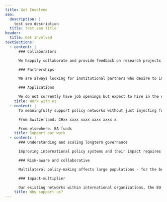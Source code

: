 ```yaml
---
title: Get Involved
seo:
  description: |
    test seo description
  title: test seo title
header:
  title: Get Involved
textSections:
  - content: |
      ### Collaborators

      We happily collaborate and provide feedback on research projects aiming to contribute to fields of our interest.

      ### Partnerships

      We are always looking for institutional partners who desire to improve their decision-making to benefit future generations.

      ### Applications

      We do not currently have job openings but expect to hire in the near future. Sign up for our newsletter below to stay in touch.
    title: Work with us
  - content: |
      To meaningfully support policy networks without just injecting further noise into the system, we have to build capacity over multiple years. With a team of three FTE until 2022 and five the following year, our current room for more funding until the end of 2022 is at least CHF 545,000.

      From Switzerland: CHxx xxxx xxxx xxxx xxxx x

      From elsewhere: EA funds
    title: Support our work
  - content: |
      ### Understanding and scaling longterm governance

      Improving international policy systems and their impact requires a detailed understanding of their functioning. Our research pioneers formal and validated models that enable systematic experimentation.

      ### Risk-aware and collaborative

      Multilateral policy-making affects large populations - for the better or worse. Aware of downside- risks, we test out ideas cautiously and only scale programs which all our stakeholders deem robustly beneficial.

      ### Impact-multiplier

      Our existing networks within international organizations, the EU, civil society and academia allow us to bring together actors who otherwise struggle cooperating. We increase the productivity of their interaction.
    title: Why support us?
---
```

